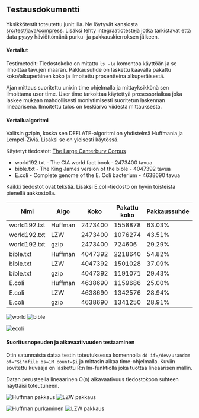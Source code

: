 ## Testausdokumentti

Yksikkötestit toteutettu junit:illa. 
Ne löytyvät kansiosta [src/test/java/compress](https://github.com/kotommi/pakkaaja/tree/master/src/test/java/compress).
Lisäksi tehty integraatiotestejä jotka tarkistavat että data pysyy häviöttömänä purku- ja pakkauskierroksen jälkeen.
#### Vertailut

Testimetodit:
Tiedostokoko on mitattu ```ls -la``` komentoa käyttöän ja se ilmoittaa tavujen määrän.
Pakkausuhde on laskettu kaavalla pakattu koko/alkuperäinen koko ja ilmoitettu prosentteina alkuperäisestä.

Ajan mittaus suoritettu unixin time ohjelmalla ja mittayksikkönä sen ilmoittama user time.
User time tarkoittaa käytettyä prosessoriaikaa joka laskee mukaan mahdollisesti moniytimisesti suoritetun laskennan lineaarisena. Ilmoitettu tulos on keskiarvo viidestä mittauksesta.

#### Vertailualgoritmi
 
Valitsin gzipin, koska sen DEFLATE-algoritmi on yhdistelmä Huffmania ja Lempel-Ziviä.
Lisäksi se on yleisesti käytössä.

Käytetyt tiedostot:
[The Large Canterbury Corpus](http://www.data-compression.info/Corpora/CanterburyCorpus/index.html)
* world192.txt - The CIA world fact book - 2473400 tavua
* bible.txt - The King James version of the bible - 4047392 tavua
* E.coli - Complete genome of the E. Coli bacterium - 4638690 tavua

Kaikki tiedostot ovat tekstiä. Lisäksi E.coli-tiedosto on hyvin toisteista pienellä aakkostolla.

|Nimi   |Algo   |Koko   |Pakattu koko   |Pakkaussuhde   |Pakkausaika   |Purkuaika   |
|---|---|---|---|---|---|---|
|world192.txt   |Huffman   |2473400   |1558878   |63.03%   |0.356   |0.312   |
|world192.txt   |LZW   |2473400   |1076274   |43.51%   |1.188   |0.402   |
|world192.txt   |gzip   |2473400   |724606   |29.29%   |0.085   |0.022   |
|bible.txt   |Huffman   |4047392   |2218640   |54.82%   |0.393   |0.369   |
|bible.txt   |LZW   |4047392   |1501028   |37.09%   |1.403   |0.426   |
|bible.txt   |gzip   |4047392   |1191071   |29.43%   |0.198   |0.025   |
|E.coli   |Huffman   |4638690   |1159686   |25.00%   |0.324   |0.291   |
|E.coli   |LZW   |4638690   |1342576   |28.94%   |1.338   |0.396   |
|E.coli   |gzip   |4638690   |1341250   |28.91%   |0.486   |0.030   |

![world](kuvat/world.png)
![bible](kuvat/bible.png)

![ecoli](kuvat/ecoli.png)

#### Suoritusnopeuden ja aikavaativuuden testaaminen
Otin satunnaista dataa testin toteutuksessa komennolla ```dd if=/dev/urandom of="$i"mfile bs=1M count=$i``` ja mittasin aikaa time-ohjelmalla.
Kuviin sovitettu kuvaaja on laskettu R:n lm-funktiolla joka tuottaa lineaarisen mallin.

Datan perusteella lineaarinen O(n) aikavaativuus tiedostokoon suhteen näyttäisi toteutuneen.

![Huffman pakkaus](kuvat/huf_pak.png)
![LZW pakkaus](kuvat/lzw_pak.png)

![Huffman purkaminen](kuvat/huf_pur.png)
![LZW pakkaus](kuvat/lzw_pur.png)
